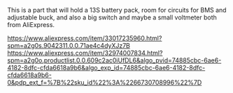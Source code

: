 This is a part that will hold a 13S battery pack, room for circuits for
BMS and adjustable buck, and also a big switch and maybe a small voltmeter both from
AliExpress.

https://www.aliexpress.com/item/33017235960.html?spm=a2g0s.9042311.0.0.71ae4c4dyXJz7B
https://www.aliexpress.com/item/32974007834.html?spm=a2g0o.productlist.0.0.609c2ac0iUfDL6&algo_pvid=74885cbc-6ae6-4182-8dfc-cfda6618a9b6&algo_exp_id=74885cbc-6ae6-4182-8dfc-cfda6618a9b6-0&pdp_ext_f=%7B%22sku_id%22%3A%2266730708996%22%7D

